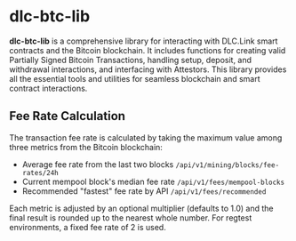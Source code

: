 # dlc-btc-lib

**dlc-btc-lib** is a comprehensive library for interacting with DLC.Link smart contracts and the Bitcoin blockchain. It includes functions for creating valid Partially Signed Bitcoin Transactions, handling setup, deposit, and withdrawal interactions, and interfacing with Attestors. This library provides all the essential tools and utilities for seamless blockchain and smart contract interactions.

## Fee Rate Calculation

The transaction fee rate is calculated by taking the maximum value among three metrics from the Bitcoin blockchain:

- Average fee rate from the last two blocks `/api/v1/mining/blocks/fee-rates/24h`
- Current mempool block's median fee rate `/api/v1/fees/mempool-blocks`
- Recommended "fastest" fee rate by API `/api/v1/fees/recommended`

Each metric is adjusted by an optional multiplier (defaults to 1.0) and the final result is rounded up to the nearest whole number. For regtest environments, a fixed fee rate of 2 is used.
